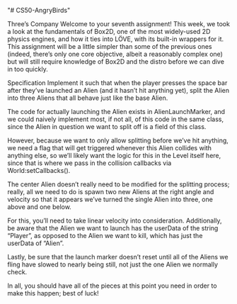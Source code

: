 "# CS50-AngryBirds" 

Three’s Company
Welcome to your seventh assignment! This week, we took a look at the fundamentals of Box2D, one of the most widely-used 2D physics engines, and how it ties into LÖVE, with its built-in wrappers for it. This assignment will be a little simpler than some of the previous ones (indeed, there’s only one core objective, albeit a reasonably complex one) but will still require knowledge of Box2D and the distro before we can dive in too quickly.

Specification
Implement it such that when the player presses the space bar after they’ve launched an Alien (and it hasn’t hit anything yet), split the Alien into three Aliens that all behave just like the base Alien.

The code for actually launching the Alien exists in AlienLaunchMarker, and we could naively implement most, if not all, of this code in the same class, since the Alien in question we want to split off is a field of this class. 

However, because we want to only allow splitting before we’ve hit anything, we need a flag that will get triggered whenever this Alien collides with anything else, so we’ll likely want the logic for this in the Level itself here, since that is where we pass in the collision callbacks via World:setCallbacks(). 

The center Alien doesn’t really need to be modified for the splitting process; really, all we need to do is spawn two new Aliens at the right angle and velocity so that it appears we’ve turned the single Alien into three, one above and one below. 

For this, you’ll need to take linear velocity into consideration. Additionally, be aware that the Alien we want to launch has the userData of the string “Player”, as opposed to the Alien we want to kill, which has just the userData of “Alien”. 

Lastly, be sure that the launch marker doesn’t reset until all of the Aliens we fling have slowed to nearly being still, not just the one Alien we normally check. 

In all, you should have all of the pieces at this point you need in order to make this happen; best of luck!
